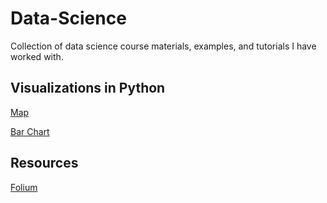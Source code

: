 # Data-Science
Collection of data science course materials, examples, and tutorials I have worked with.


## Visualizations in Python

[Map](./visualization-in-python/folium-and-matplotlib)

[Bar Chart](./visualization-in-python/folium-and-matplotlib)

## Resources

[Folium](https://github.com/python-visualization/folium)